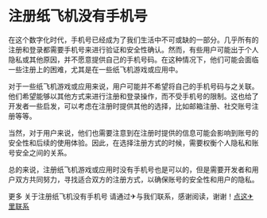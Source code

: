 # 注册纸飞机没有手机号

在这个数字化时代，手机号已经成为了我们生活中不可或缺的一部分。几乎所有的注册和登录都需要手机号来进行验证和安全性确认。然而，有些用户可能出于个人隐私或其他原因，并不愿意提供自己的手机号码。在这种情况下，他们可能会面临一些注册上的困难，尤其是在一些纸飞机游戏或应用中。

对于一些纸飞机游戏或应用来说，用户可能并不希望将自己的手机号码与之关联。他们希望能够以其他方式来进行注册和登录操作，而不受手机号的限制。这也给了开发者一些启发，可以考虑在注册时提供其他的选择，比如邮箱注册、社交账号注册等等。

当然，对于用户来说，他们也需要注意到在注册时提供的信息可能会影响到账号的安全性和后续的使用体验。因此，在选择注册方式的时候，需要权衡个人隐私和账号安全之间的关系。

总的来说，注册纸飞机游戏或应用时没有手机号也是可以的，但是需要开发者和用户双方共同努力，寻找适合双方的注册方式，以确保账号的安全性和用户的隐私。

更多 关于注册纸飞机没有手机号 请通过✈与我们联系，感谢阅读，谢谢！[点这✈里联系](https://add.k02.cc)